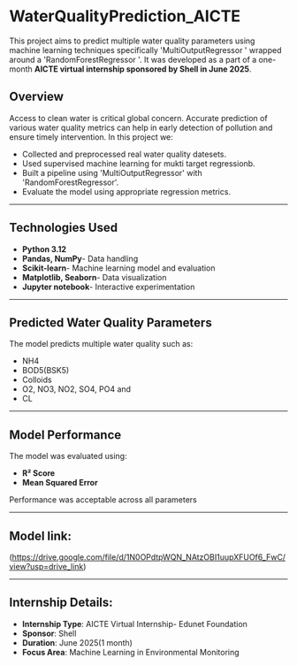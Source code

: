 # WaterQualityPrediction_AICTE
This project aims to predict multiple water quality parameters using machine learning techniques specifically 'MultiOutputRegressor ' wrapped around a 'RandomForestRegressor '. It was developed as a part of a one-month **AICTE virtual internship sponsored by Shell in June 2025**.

## Overview 
Access to clean water is critical global concern. Accurate prediction of various water quality metrics can help in early detection of pollution and ensure timely intervention.
In this project we:
- Collected and preprocessed real water quality datesets.
- Used supervised machine learning for mukti target regressionb.
- Built a pipeline using 'MultiOutputRegressor' with 'RandomForestRegressor'.
- Evaluate the model using appropriate regression metrics.

---

## Technologies Used
- **Python 3.12**
- **Pandas, NumPy**- Data handling
- **Scikit-learn**- Machine learning model and evaluation
- **Matplotlib, Seaborn**- Data visualization
- **Jupyter notebook**- Interactive experimentation

---

## Predicted Water Quality Parameters 

The model predicts multiple water quality such as:
- NH4
- BOD5(BSK5)
- Colloids
- O2, NO3, NO2, SO4, PO4 and
- CL

---

## Model Performance

The model was evaluated using:
- **R² Score**
- **Mean Squared Error**

Performance was acceptable across all parameters

---

## Model link:

(https://drive.google.com/file/d/1N0OPdtpWQN_NAtzOBI1uupXFUOf6_FwC/view?usp=drive_link)

---

## Internship Details:

- **Internship Type**: AICTE Virtual Internship- Edunet Foundation
- **Sponsor**: Shell
- **Duration**: June 2025(1 month)
- **Focus Area**: Machine Learning in Environmental Monitoring




  
